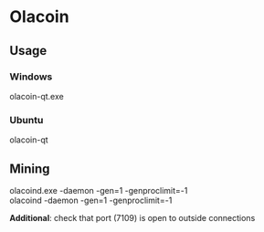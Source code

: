 # Olacoin

## Usage
### Windows
olacoin-qt.exe

### Ubuntu
olacoin-qt

## Mining
olacoind.exe -daemon -gen=1 -genproclimit=-1<br/>
olacoind -daemon -gen=1 -genproclimit=-1

**Additional**: check that port (7109) is open to outside connections
